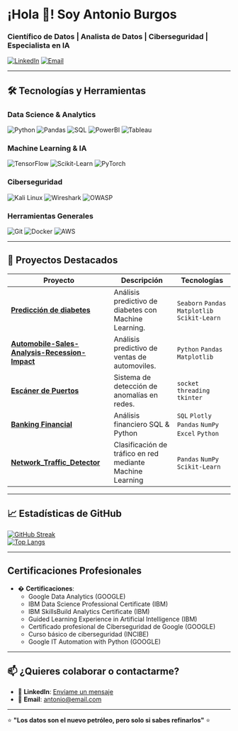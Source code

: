 # ¡Hola 👋! Soy Antonio Burgos  
### **Científico de Datos | Analista de Datos | Ciberseguridad | Especialista en IA**  

[![LinkedIn](https://img.shields.io/badge/LinkedIn-Antonio_Burgos-%230A66C2?style=flat&logo=linkedin)](https://www.linkedin.com/in/antonio-burgos91/)
[![Email](https://img.shields.io/badge/Email-antonio%40hotmail.com-%23EA4335?style=flat&logo=gmail)](mailto:antonio@hotmail.com)

---

## **🛠️ Tecnologías y Herramientas**  

### **Data Science & Analytics**  
![Python](https://img.shields.io/badge/Python-3776AB?style=flat&logo=python&logoColor=white)
![Pandas](https://img.shields.io/badge/Pandas-150458?style=flat&logo=pandas&logoColor=white)
![SQL](https://img.shields.io/badge/SQL-4479A1?style=flat&logo=mysql&logoColor=white)
![PowerBI](https://img.shields.io/badge/PowerBI-F2C811?style=flat&logo=powerbi&logoColor=black)
![Tableau](https://img.shields.io/badge/Tableau-E97627?style=flat&logo=tableau&logoColor=white)

### **Machine Learning & IA**  
![TensorFlow](https://img.shields.io/badge/TensorFlow-FF6F00?style=flat&logo=tensorflow&logoColor=white)
![Scikit-Learn](https://img.shields.io/badge/ScikitLearn-F7931E?style=flat&logo=scikitlearn&logoColor=white)
![PyTorch](https://img.shields.io/badge/PyTorch-EE4C2C?style=flat&logo=pytorch&logoColor=white)

### **Ciberseguridad**  
![Kali Linux](https://img.shields.io/badge/Kali_Linux-557C94?style=flat&logo=kalilinux&logoColor=white)
![Wireshark](https://img.shields.io/badge/Wireshark-1679A7?style=flat&logo=wireshark&logoColor=white)
![OWASP](https://img.shields.io/badge/OWASP-000000?style=flat&logo=owasp&logoColor=white)

### **Herramientas Generales**  
![Git](https://img.shields.io/badge/Git-F05032?style=flat&logo=git&logoColor=white)
![Docker](https://img.shields.io/badge/Docker-2496ED?style=flat&logo=docker&logoColor=white)
![AWS](https://img.shields.io/badge/AWS-232F3E?style=flat&logo=amazonaws&logoColor=white)

---

## **🚀 Proyectos Destacados**  

| Proyecto | Descripción | Tecnologías |  
|----------|-------------|-------------|  
| **[Predicción de diabetes](https://github.com/AntonioBurgos91/modelo_diabetes_ml/modelo_diabetes_ml)** | Análisis predictivo de diabetes con Machine Learning. | `Seaborn` `Pandas` `Matplotlib` `Scikit-Learn` |  
| **[Automobile-Sales-Analysis-Recession-Impact](https://github.com/AntonioBurgos91/Automobile-Sales-Analysis-Recession-Impact)** | Análisis predictivo de ventas de automoviles. | `Python` `Pandas` `Matplotlib` |  
| **[Escáner de Puertos](https://github.com/AntonioBurgos91/PortScannerAndSSLChecker)** | Sistema de detección de anomalías en redes. | `socket` `threading` `tkinter`  |  
| **[Banking Financial](https://github.com/AntonioBurgos91/banking-financial-eda-sql-python)** | Análisis financiero SQL & Python | `SQL` `Plotly` `Pandas` `NumPy` `Excel` `Python` |  
| **[Network_Traffic_Detector](https://github.com/AntonioBurgos91/Network_Traffic_Detector)** | Clasificación de tráfico en red mediante Machine Learning | `Pandas` `NumPy` `Scikit-Learn` |

---

## **📈 Estadísticas de GitHub**  

[![GitHub Streak](https://streak-stats.demolab.com?user=AntonioBurgos91&theme=dark)](https://git.io/streak-stats)  
[![Top Langs](https://github-readme-stats.vercel.app/api/top-langs/?username=AntonioBurgos91&layout=compact&theme=vision-friendly-dark)](https://github.com/AntonioBurgos91)

---

## **Certificaciones Profesionales**  
  
- � **Certificaciones**:  
  - Google Data Analytics (GOOGLE)
  - IBM Data Science Professional Certificate (IBM)
  - IBM SkillsBuild Analytics Certificate (IBM)
  - Guided Learning Experience in Artificial Intelligence (IBM)
  - Certificado profesional de Ciberseguridad de Google (GOOGLE)
  - Curso básico de ciberseguridad (INCIBE)
  - Google IT Automation with Python (GOOGLE) 

---

## **📫 ¿Quieres colaborar o contactarme?**  
- 💬 **LinkedIn**: [Envíame un mensaje](https://www.linkedin.com/in/antonio-burgos91/)  
- 📧 **Email**: [antonio@email.com](mailto:burgosbriales@hotmail.com)   

---

⭐ **"Los datos son el nuevo petróleo, pero solo si sabes refinarlos"** ⭐  
